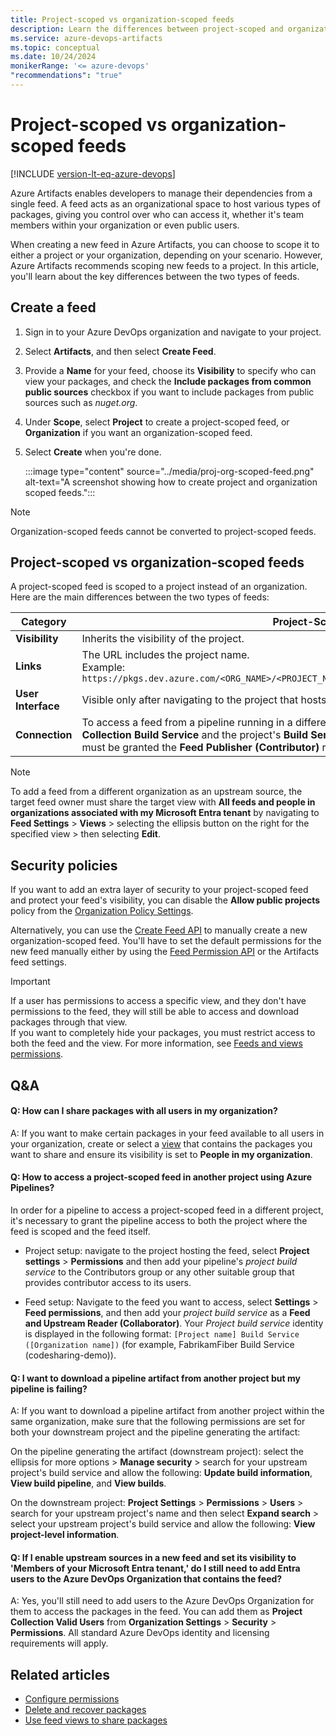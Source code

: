 ```yaml
---
title: Project-scoped vs organization-scoped feeds
description: Learn the differences between project-scoped and organization-scoped feeds in Azure Artifacts.
ms.service: azure-devops-artifacts
ms.topic: conceptual
ms.date: 10/24/2024
monikerRange: '<= azure-devops'
"recommendations": "true"
---
```


# Project-scoped vs organization-scoped feeds

[!INCLUDE [version-lt-eq-azure-devops](../../includes/version-lt-eq-azure-devops.md)]

Azure Artifacts enables developers to manage their dependencies from a single feed. A feed acts as an organizational space to host various types of packages, giving you control over who can access it, whether it's team members within your organization or even public users.

When creating a new feed in Azure Artifacts, you can choose to scope it to either a project or your organization, depending on your scenario. However, Azure Artifacts recommends scoping new feeds to a project. In this article, you'll learn about the key differences between the two types of feeds.

## Create a feed

1. Sign in to your Azure DevOps organization and navigate to your project.

1. Select **Artifacts**, and then select **Create Feed**.

1. Provide a **Name** for your feed, choose its **Visibility** to specify who can view your packages, and check the **Include packages from common public sources** checkbox if you want to include packages from public sources such as *nuget.org*.

1. Under **Scope**, select **Project** to create a project-scoped feed, or **Organization** if you want an organization-scoped feed.

1. Select **Create** when you're done.

    :::image type="content" source="../media/proj-org-scoped-feed.png" alt-text="A screenshot showing how to create project and organization scoped feeds.":::

> [!NOTE]
> Organization-scoped feeds cannot be converted to project-scoped feeds.

## Project-scoped vs organization-scoped feeds

A project-scoped feed is scoped to a project instead of an organization. Here are the main differences between the two types of feeds:

| **Category**      | **Project-Scoped Feed**                                                                                      | **Organization-Scoped Feed**                                                      |
|-------------------|--------------------------------------------------------------------------------------------------------------|-----------------------------------------------------------------------------------|
| **Visibility**    | Inherits the visibility of the project.                                                                       | Always private by default.                                                        |
| **Links**         | The URL includes the project name.<br>Example: `https://pkgs.dev.azure.com/<ORG_NAME>/<PROJECT_NAME>/_packaging/<FEED_NAME>/nuget/v3/index.json` | The URL does not include a project.<br>Example: `https://pkgs.dev.azure.com/<ORG_NAME>/_packaging/<FEED_NAME>/nuget/v3/index.json` |
| **User Interface**| Visible only after navigating to the project that hosts the feed.                                              | Always available from the feeds dropdown menu.                                     |
| **Connection**    | To access a feed from a pipeline running in a different project within the same organization, the **Project Collection Build Service** and the project's **Build Service** identity of the project running the pipeline must be granted the **Feed Publisher (Contributor)** role in feed settings. | You only need to assign the **Project Collection Build Service** the **Feed Publisher (Contributor)** role in feed settings. |

> [!NOTE]
> To add a feed from a different organization as an upstream source, the target feed owner must share the target view with **All feeds and people in organizations associated with my Microsoft Entra tenant** by navigating to **Feed Settings** > **Views** > selecting the ellipsis button on the right for the specified view > then selecting **Edit**.

## Security policies

If you want to add an extra layer of security to your project-scoped feed and protect your feed's visibility, you can disable the **Allow public projects** policy from the [Organization Policy Settings](../../organizations/accounts/change-application-access-policies.md).

Alternatively, you can use the [Create Feed API](/rest/api/azure/devops/artifacts/feed%20%20management/create%20feed?view=azure-devops-rest-5.1&preserve-view=true) to manually create a new organization-scoped feed. You'll have to set the default permissions for the new feed manually either by using the [Feed Permission API](/rest/api/azure/devops/artifacts/feed%20%20management/set%20feed%20permissions?view=azure-devops-rest-5.1&preserve-view=true) or the Artifacts feed settings.

> [!IMPORTANT]
> If a user has permissions to access a specific view, and they don't have permissions to the feed, they will still be able to access and download packages through that view.  
> If you want to completely hide your packages, you must restrict access to both the feed and the view. For more information, see [Feeds and views permissions](feed-permissions.md).

## Q&A

#### Q: How can I share packages with all users in my organization?

A: If you want to make certain packages in your feed available to all users in your organization, create or select a [view](views.md) that contains the packages you want to share and ensure its visibility is set to **People in my organization**.

#### Q: How to access a project-scoped feed in another project using Azure Pipelines?

In order for a pipeline to access a project-scoped feed in a different project, it's necessary to grant the pipeline access to both the project where the feed is scoped and the feed itself.

- Project setup: navigate to the project hosting the feed, select **Project settings** > **Permissions** and then add your pipeline's *project build service* to the Contributors group or any other suitable group that provides contributor access to its users.

- Feed setup: Navigate to the feed you want to access, select  **Settings** > **Feed permissions**, and then add your *project build service* as a **Feed and Upstream Reader (Collaborator)**. Your *Project build service* identity is displayed in the following format: `[Project name] Build Service ([Organization name])` (for example, FabrikamFiber Build Service (codesharing-demo)).

#### Q: I want to download a pipeline artifact from another project but my pipeline is failing?

A: If you want to download a pipeline artifact from another project within the same organization, make sure that the following permissions are set for both your downstream project and the pipeline generating the artifact:

On the pipeline generating the artifact (downstream project): select the ellipsis for more options > **Manage security** > search for your upstream project's build service and allow the following: **Update build information**, **View build pipeline**, and **View builds**.

On the downstream project: **Project Settings** > **Permissions** > **Users** > search for your upstream project's name and then select **Expand search** > select your upstream project's build service and allow the following: **View project-level information**.

#### Q: If I enable upstream sources in a new feed and set its visibility to 'Members of your Microsoft Entra tenant,' do I still need to add Entra users to the Azure DevOps Organization that contains the feed?
A: Yes, you'll still need to add users to the Azure DevOps Organization for them to access the packages in the feed. You can add them as **Project Collection Valid Users** from **Organization Settings** > **Security** > **Permissions**. All standard Azure DevOps identity and licensing requirements will apply. 

## Related articles

- [Configure permissions](./feed-permissions.md)
- [Delete and recover packages](../how-to/delete-and-recover-packages.md)
- [Use feed views to share packages](./views.md)

